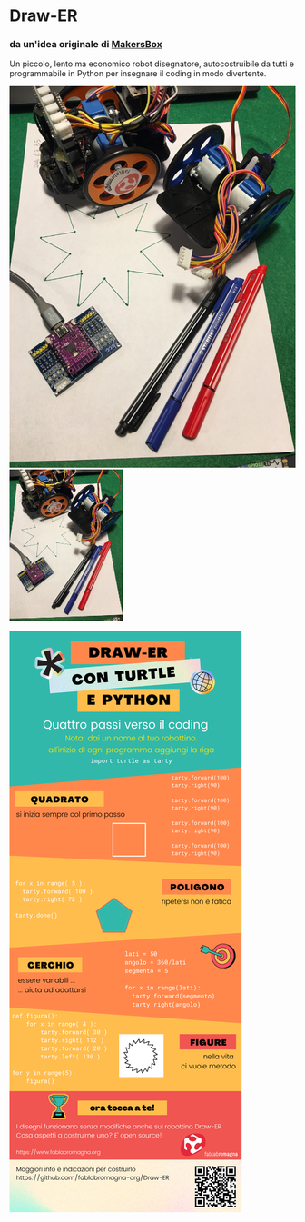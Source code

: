 # Draw-ER
### da un'idea originale di [MakersBox](https://www.instructables.com/Arduino-Drawing-Robot/)
Un piccolo, lento ma economico robot disegnatore, autocostruibile da tutti e programmabile in Python per insegnare il coding in modo divertente.

![Infografica](Draw-ER.jpg)
<img src="Draw-ER.jpg" alt="drawing" width="200"/>

![Infografica](Infografica.png)